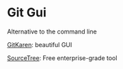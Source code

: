# Git Gui

 Alternative to the command line

[GitKaren](https://support.gitkraken.com/how-to-install): beautiful GUI 

[SourceTree](https://www.sourcetreeapp.com/): Free enterprise-grade tool

